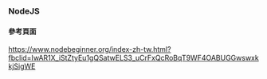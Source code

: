 ### NodeJS ###





#### 參考頁面 ####

https://www.nodebeginner.org/index-zh-tw.html?fbclid=IwAR1X_iStZtyEu1gQSatwELS3_uCrFxQcRoBqT9WF4OABUGGwswxkkjSigWE
